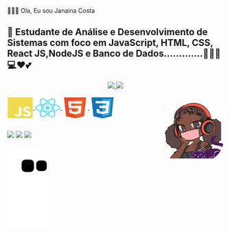 👩🏾‍💻 Ola, Eu sou Janaina Costa

## 🌱 Estudante de Análise e Desenvolvimento de Sistemas com foco em  JavaScript, HTML, CSS, React JS,NodeJS e Banco de Dados.............👩🏾‍💻💻❤️💕


<div align="center" >
  
  <a href="https://github.com/Janaina-costa">
  <img height="180em" src="https://github-readme-stats.vercel.app/api?username=Janaina-Costa&show_icons=true&theme=outrun&include_all_commits=true&count_private=true"/>
  <img height="180em" src="https://github-readme-stats.vercel.app/api/top-langs/?username=Janaina-Costa&layout=compact&langs_count=7&theme=outrun"/>
</div>
  
 <div  style="display: inline_block; "><br>
  <img align="center" alt="Jana-Js" height="50" width="60" src="https://raw.githubusercontent.com/devicons/devicon/master/icons/javascript/javascript-plain.svg">
  <img align="center" alt="Jana-React" height="50" width="60" src="https://raw.githubusercontent.com/devicons/devicon/master/icons/react/react-original.svg">
  <img align="center" alt="Jana-HTML" height="50" width="60" src="https://raw.githubusercontent.com/devicons/devicon/master/icons/html5/html5-original.svg">
  <img align="center" alt="Jana-CSS" height="50" width="60" src="https://raw.githubusercontent.com/devicons/devicon/master/icons/css3/css3-original.svg"> 
  <img width='150px' style="border-radius:50px;" src = './img/avatargif.gif'  align='right' />
</div>
  
## 

 
  
  <div style="display: inline-block" > 
  <a href="https://instagram.com/janacosta_dev" target="_blank"><img src="https://img.shields.io/badge/-Instagram-%23E4405F?style=for-the-badge&logo=instagram&logoColor=white" target="_blank"></a>     
  <a href = "mailto:janainacosta.dev@gmail.com"><img src="https://img.shields.io/badge/-Gmail-%23333?style=for-the-badge&logo=gmail&logoColor=white" target="_blank"></a>
  <a href="https://www.linkedin.com/in/janaina-costa-1193241b2/" target="_blank"><img src="https://img.shields.io/badge/-LinkedIn-%230077B5?style=for-the-badge&logo=linkedin&logoColor=white" target="_blank"></a> 
   
 
  ![Snake animation](https://github.com/Janaina-Costa/Janaina-Costa/blob/output/github-contribution-grid-snake.svg)
 
    
</div>
